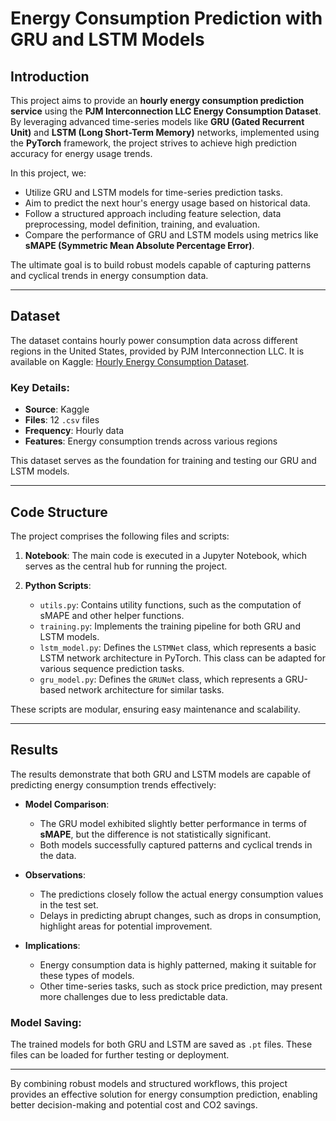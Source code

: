 # Energy Consumption Prediction with GRU and LSTM Models

## Introduction

This project aims to provide an **hourly energy consumption prediction service** using the **PJM Interconnection LLC Energy Consumption Dataset**. By leveraging advanced time-series models like **GRU (Gated Recurrent Unit)** and **LSTM (Long Short-Term Memory)** networks, implemented using the **PyTorch** framework, the project strives to achieve high prediction accuracy for energy usage trends.

In this project, we:

- Utilize GRU and LSTM models for time-series prediction tasks.
- Aim to predict the next hour's energy usage based on historical data.
- Follow a structured approach including feature selection, data preprocessing, model definition, training, and evaluation.
- Compare the performance of GRU and LSTM models using metrics like **sMAPE (Symmetric Mean Absolute Percentage Error)**.

The ultimate goal is to build robust models capable of capturing patterns and cyclical trends in energy consumption data.

---

## Dataset

The dataset contains hourly power consumption data across different regions in the United States, provided by PJM Interconnection LLC. It is available on Kaggle: [Hourly Energy Consumption Dataset](https://www.kaggle.com/datasets/robikscube/hourly-energy-consumption).

### Key Details:

- **Source**: Kaggle
- **Files**: 12 `.csv` files
- **Frequency**: Hourly data
- **Features**: Energy consumption trends across various regions

This dataset serves as the foundation for training and testing our GRU and LSTM models.

---

## Code Structure

The project comprises the following files and scripts:

1. **Notebook**: The main code is executed in a Jupyter Notebook, which serves as the central hub for running the project.

2. **Python Scripts**:

   - `utils.py`: Contains utility functions, such as the computation of sMAPE and other helper functions.
   - `training.py`: Implements the training pipeline for both GRU and LSTM models.
   - `lstm_model.py`: Defines the `LSTMNet` class, which represents a basic LSTM network architecture in PyTorch. This class can be adapted for various sequence prediction tasks.
   - `gru_model.py`: Defines the `GRUNet` class, which represents a GRU-based network architecture for similar tasks.

These scripts are modular, ensuring easy maintenance and scalability.

---

## Results

The results demonstrate that both GRU and LSTM models are capable of predicting energy consumption trends effectively:

- **Model Comparison**:

  - The GRU model exhibited slightly better performance in terms of **sMAPE**, but the difference is not statistically significant.
  - Both models successfully captured patterns and cyclical trends in the data.

- **Observations**:

  - The predictions closely follow the actual energy consumption values in the test set.
  - Delays in predicting abrupt changes, such as drops in consumption, highlight areas for potential improvement.

- **Implications**:

  - Energy consumption data is highly patterned, making it suitable for these types of models.
  - Other time-series tasks, such as stock price prediction, may present more challenges due to less predictable data.

### Model Saving:

The trained models for both GRU and LSTM are saved as `.pt` files. These files can be loaded for further testing or deployment.

---

By combining robust models and structured workflows, this project provides an effective solution for energy consumption prediction, enabling better decision-making and potential cost and CO2 savings.

